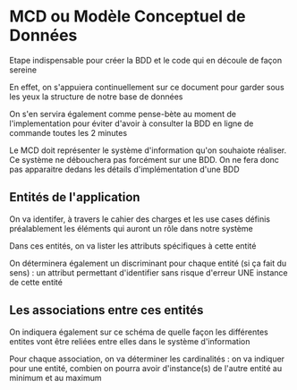 # MCD ou Modèle Conceptuel de Données

Etape indispensable pour créer la BDD et le code qui en découle de façon sereine

En effet, on s'appuiera continuellement sur ce document pour garder sous les yeux la structure de notre base de données

On s'en servira également comme pense-bète au moment de l'implementation pour éviter d'avoir à consulter la BDD en ligne de commande toutes les 2 minutes

Le MCD doit représenter le système d'information qu'on souhaiote réaliser. Ce système ne débouchera pas forcément sur une BDD. On ne fera donc pas apparaitre dedans les détails d'implémentation d'une BDD

## Entités de l'application

On va identifer, à travers le cahier des charges et les use cases définis préalablement les éléments qui auront un rôle dans notre système

Dans ces entités, on va lister les attributs spécifiques à cette entité

On déterminera également un discriminant pour chaque entité (si ça fait du sens) : un attribut permettant d'identifier sans risque d'erreur UNE instance de cette entité


## Les associations entre ces entités

On indiquera également sur ce schéma de quelle façon les différentes entites vont être reliées entre elles dans le système d'information

Pour chaque association, on va déterminer les cardinalités : on va indiquer pour une entité, combien on pourra avoir d'instance(s) de l'autre entité au minimum et au maximum

